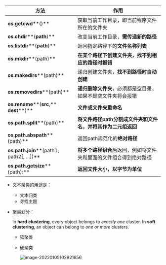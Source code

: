 | **方法**                                     | **作用**                                                     |
| -------------------------------------------- | ------------------------------------------------------------ |
| **os.getcwd****()**                          | 获取当前工作目录，即当前程序文件所在的文件夹                 |
| **os.chdir****(****path****)**               | 改变当前工作目录，**需传递新的路径**                         |
| **os.listdir****(****path****)**             | 返回指定路径下的**文件名称列表**                             |
| **os.mkdir****(path)**                       | **在某个路径下创建文件夹，找不到相应的路径时报错**           |
| **os.makedirs****(path)**                    | 递归创建文件夹，**找不到路径时自动创建**                     |
| **os.removedirs****(path)**                  | **递归删除文件夹**，必须都是空目录，如果不是空文件夹将会报错 |
| **os.rename****(****src****,** **dest****)** | **文件或文件夹重命名**                                       |
| **os.path.split****(path)**                  | **将文件路径****path****分割成文件夹和文件名，并将其作为二元组返回** |
| **os.path.abspath****(path)**                | 返回path规范化的**绝对路径**                                 |
| **os.path.join****(path1, path2[, ...])**    | **将多个路径组合**后返回，例如将文件夹和里面的文件组合得到绝对路径 |
| **os.path.getsize****(path):**               | **返回文件大小，以字节为单位**                               |

- 文本聚类的用途是：

  - 文本归类
  - 寻找主题

- 聚类划分：

  In **hard** **clustering**, every object belongs to *exactly one* cluster. In **soft** **clustering**, an object can belong to *one or more* clusters.

  - 软聚类

  - 硬聚类

    ![image-20220105102921856](C:\Users\千江映月\AppData\Roaming\Typora\typora-user-images\image-20220105102921856.png)

